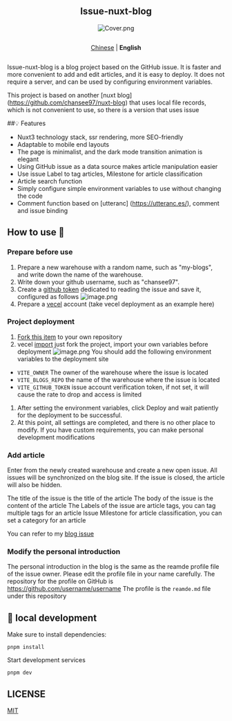 
<div align="center">

## Issue-nuxt-blog

![Cover.png](https://s2.loli.net/2023/12/08/OINcU36A9tCyFYW.png)
</div>

<div align='center' style="margin:2em 0;">

  [Chinese](https://github.com/chansee97/issue-nuxt-blog/blob/main/README.md) | <b>English</b>
</div>

Issue-nuxt-blog is a blog project based on the GitHub issue. It is faster and more convenient to add and edit articles, and it is easy to deploy. It does not require a server, and can be used by configuring environment variables.

This project is based on another [nuxt blog] (https://github.com/chansee97/nuxt-blog) that uses local file records, which is not convenient to use, so there is a version that uses issue

##💡 Features
- Nuxt3 technology stack, ssr rendering, more SEO-friendly
- Adaptable to mobile end layouts
- The page is minimalist, and the dark mode transition animation is elegant
- Using GitHub issue as a data source makes article manipulation easier
- Use issue Label to tag articles, Milestone for article classification
- Article search function
- Simply configure simple environment variables to use without changing the code
- Comment function based on [utteranc] (https://utteranc.es/), comment and issue binding


## How to use 📖

### Prepare before use
1. Prepare a new warehouse with a random name, such as "my-blogs", and write down the name of the warehouse.
2. Write down your github username, such as "chansee97".
3. Create a [github token](https://github.com/settings/tokens/new) dedicated to reading the issue and save it, configured as follows
![image.png](https://s2.loli.net/2023/12/08/v91ueNF7HItShA4.png)
4. Prepare a [vecel](https://vercel.com/) account (take vecel deployment as an example here)

### Project deployment
1. [Fork this item](https://github.com/chansee97/issue-nuxt-blog/fork) to your own repository
2. vecel [import](https://vercel.com/new) just fork the project, import your own variables before deployment
![image.png](https://s2.loli.net/2023/12/08/HiDORUvM64oZy7Y.png)
You should add the following environment variables to the deployment site
- `VITE_OWNER` The owner of the warehouse where the issue is located
- `VITE_BLOGS_REPO` the name of the warehouse where the issue is located
- `VITE_GITHUB_TOKEN` issue account verification token, if not set, it will cause the rate to drop and access is limited
1. After setting the environment variables, click Deploy and wait patiently for the deployment to be successful.
2. At this point, all settings are completed, and there is no other place to modify. If you have custom requirements, you can make personal development modifications

### Add article

Enter from the newly created warehouse and create a new open issue. All issues will be synchronized on the blog site. If the issue is closed, the article will also be hidden.

The title of the issue is the title of the article
The body of the issue is the content of the article
The Labels of the issue are article tags, you can tag multiple tags for an article
Issue Milestone for article classification, you can set a category for an article

You can refer to my [blog issue](https://github.com/chansee97/my-blogs/issues)

### Modify the personal introduction
The personal introduction in the blog is the same as the reamde profile file of the issue owner. Please edit the profile file in your name carefully.
The repository for the profile on GitHub is https://github.com/username/username
The profile is the `reamde.md` file under this repository

## 🔎 local development
Make sure to install dependencies:
```shell
pnpm install
```

Start development services
```shell
pnpm dev
```
## LICENSE
[MIT](LICENSE)
